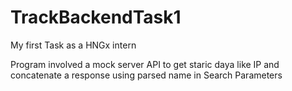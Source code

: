 # TrackBackendTask1

My first Task as a HNGx intern

Program involved a mock server API to get staric daya like IP and concatenate a response using parsed name in Search Parameters
